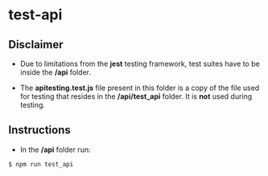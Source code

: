 # test-api

## Disclaimer

* Due to limitations from the **jest** testing framework, test suites have to be inside the **/api** folder.

* The **apitesting.test.js** file present in this folder is a copy of the file used for testing that resides in the **/api/test_api** folder. It is **not** used during testing.

## Instructions

* In the **/api** folder run:
```
$ npm run test_api
``` 

